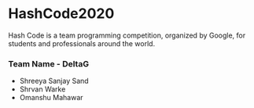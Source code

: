 # HashCode2020
Hash Code is a team programming competition, organized by Google, for students and professionals around the world.

### Team Name - DeltaG
- Shreeya Sanjay Sand
- Shrvan Warke
- Omanshu Mahawar
